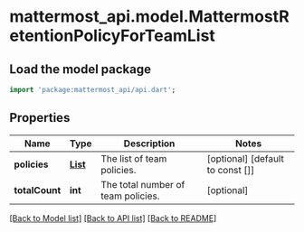 # mattermost_api.model.MattermostRetentionPolicyForTeamList

## Load the model package
```dart
import 'package:mattermost_api/api.dart';
```

## Properties
Name | Type | Description | Notes
------------ | ------------- | ------------- | -------------
**policies** | [**List<MattermostDataRetentionPolicyForTeam>**](MattermostDataRetentionPolicyForTeam.md) | The list of team policies. | [optional] [default to const []]
**totalCount** | **int** | The total number of team policies. | [optional] 

[[Back to Model list]](../README.md#documentation-for-models) [[Back to API list]](../README.md#documentation-for-api-endpoints) [[Back to README]](../README.md)


